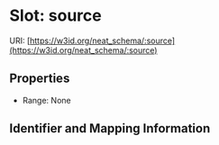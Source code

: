 # Slot: source

URI: [https://w3id.org/neat_schema/:source](https://w3id.org/neat_schema/:source)



<!-- no inheritance hierarchy -->


## Properties

 * Range: None



## Identifier and Mapping Information





